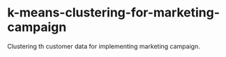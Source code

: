 # k-means-clustering-for-marketing-campaign
Clustering th customer data for implementing marketing campaign.
